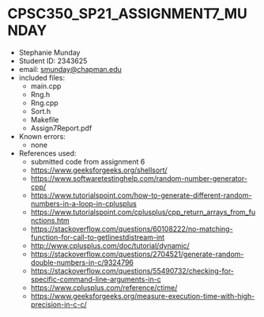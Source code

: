 # CPSC350_SP21_ASSIGNMENT7_MUNDAY
* Stephanie Munday
* Student ID: 2343625
* email: smunday@chapman.edu
* included files:
  - main.cpp
  - Rng.h
  - Rng.cpp
  - Sort.h
  - Makefile
  - Assign7Report.pdf
* Known errors:
  - none
* References used:
  - submitted code from assignment 6
  - https://www.geeksforgeeks.org/shellsort/
  - https://www.softwaretestinghelp.com/random-number-generator-cpp/
  - https://www.tutorialspoint.com/how-to-generate-different-random-numbers-in-a-loop-in-cplusplus
  - https://www.tutorialspoint.com/cplusplus/cpp_return_arrays_from_functions.htm
  - https://stackoverflow.com/questions/60108222/no-matching-function-for-call-to-getlinestdistream-int
  - http://www.cplusplus.com/doc/tutorial/dynamic/
  - https://stackoverflow.com/questions/2704521/generate-random-double-numbers-in-c/9324796
  - https://stackoverflow.com/questions/55490732/checking-for-specific-command-line-arguments-in-c
  - https://www.cplusplus.com/reference/ctime/
  - https://www.geeksforgeeks.org/measure-execution-time-with-high-precision-in-c-c/
